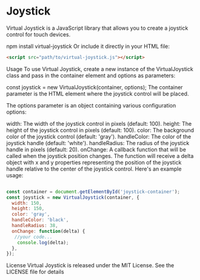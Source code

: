 # Joystick

Virtual Joystick is a JavaScript library that allows you to create a joystick control for touch devices.

npm install virtual-joystick
Or include it directly in your HTML file:

```html
<script src="path/to/virtual-joystick.js"></script>
```

Usage
To use Virtual Joystick, create a new instance of the VirtualJoystick class and pass in the container element and options as parameters:

const joystick = new VirtualJoystick(container, options);
The container parameter is the HTML element where the joystick control will be placed.

The options parameter is an object containing various configuration options:

width: The width of the joystick control in pixels (default: 100).
height: The height of the joystick control in pixels (default: 100).
color: The background color of the joystick control (default: 'gray').
handleColor: The color of the joystick handle (default: 'white').
handleRadius: The radius of the joystick handle in pixels (default: 20).
onChange: A callback function that will be called when the joystick position changes. The function will receive a delta object with x and y properties representing the position of the joystick handle relative to the center of the joystick control.
Here's an example usage:


```javascript

const container = document.getElementById('joystick-container');
const joystick = new VirtualJoystick(container, {
  width: 150,
  height: 150,
  color: 'gray',
  handleColor: 'black',
  handleRadius: 38,
  onChange: function(delta) {
   //your code... 
    console.log(delta);
  },
});

```


License
Virtual Joystick is released under the MIT License. See the LICENSE file for details
